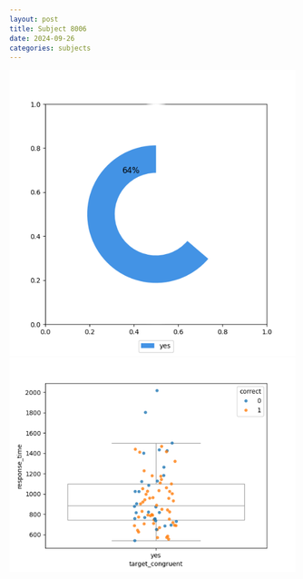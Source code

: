 ```yaml
---
layout: post
title: Subject 8006
date: 2024-09-26
categories: subjects
---
```


![](data/8006/run-2/8006_accuracy_target_congruence.png)
![](data/8006/run-2/8006_rt_congruence.png)
